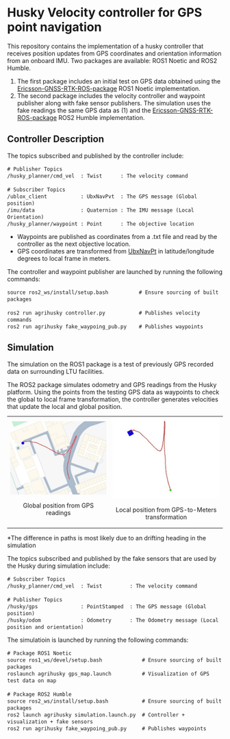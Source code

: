 # Husky Velocity controller for GPS point navigation

This repository contains the implementation of a husky controller that receives position updates from GPS coordinates and orientation information from an onboard IMU. Two packages are available: ROS1 Noetic and ROS2 Humble.

1. The first package includes an initial test on GPS data obtained using the [Ericsson-GNSS-RTK-ROS-package](https://github.com/LTU-RAI/Ericsson-GNSS-RTK-ROS-package/tree/main) ROS1 Noetic implementation. 
2. The second package includes the velocity controller and waypoint publisher along with fake sensor publishers. The simulation uses the fake readings the same GPS data as (1) and the [Ericsson-GNSS-RTK-ROS-package](https://github.com/LTU-RAI/Ericsson-GNSS-RTK-ROS-package/tree/ros2) ROS2 Humble implementation.

## Controller Description

The topics subscribed and published by the controller include:

```
# Publisher Topics
/husky_planner/cmd_vel  : Twist      : The velocity command

# Subscriber Topics
/ublox_client           : UbxNavPvt  : The GPS message (Global position)
/imu/data               : Quaternion : The IMU message (Local Orientation)
/husky_planner/waypoint : Point      : The objective location
```

* Waypoints are published as coordinates from a .txt file and read by the controller as the next objective location.
* GPS coordinates are transformed from [UbxNavPt](https://github.com/KumarRobotics/ublox/blob/ros2/ublox_msgs/msg/NavPVT.msg) in latitude/longitude degrees to local frame in meters.

The controller and waypoint publisher are launched by running the following commands:

```
source ros2_ws/install/setup.bash          # Ensure sourcing of built packages

ros2 run agrihusky controller.py           # Publishes velocity commands
ros2 run agrihusky fake_waypoing_pub.py    # Publishes waypoints
```

## Simulation

The simulation on the ROS1 package is a test of previously GPS recorded data on surrounding LTU facilities. 

The ROS2 package simulates odometry and GPS readings from the Husky platform. Using the points from the testing GPS data as waypoints to check the global to local frame transformation, the controller generates velocities that update the local and global position.

<table>
    <tr>
        <td>
            <img src="imgs/gps-map.jpg"/>
            <p align='Center'>Global position from GPS readings</p>
        </td>
        <td>
            <img src="imgs/gps-local-controller.jpg"/>
            <p align='Center'>Local position from GPS-to-Meters transformation</p>
        </td>
    </tr>
</table>

*The difference in paths is most likely due to an drifting heading in the simulation

The topics subscribed and published by the fake sensors that are used by the Husky during simulation include:

```
# Subscriber Topics
/husky_planner/cmd_vel  : Twist         : The velocity command

# Publisher Topics
/husky/gps              : PointStamped  : The GPS message (Global position)
/husky/odom             : Odometry      : The Odometry message (Local position and orientation)
```

The simulatioin is launched by running the following commands:

```
# Package ROS1 Noetic
source ros1_ws/devel/setup.bash             # Ensure sourcing of built packages
roslaunch agrihusky gps_map.launch          # Visualization of GPS test data on map

# Package ROS2 Humble
source ros2_ws/install/setup.bash           # Ensure sourcing of built packages
ros2 launch agrihusky simulation.launch.py  # Controller + visualization + fake sensors
ros2 run agrihusky fake_waypoing_pub.py     # Publishes waypoints
```
